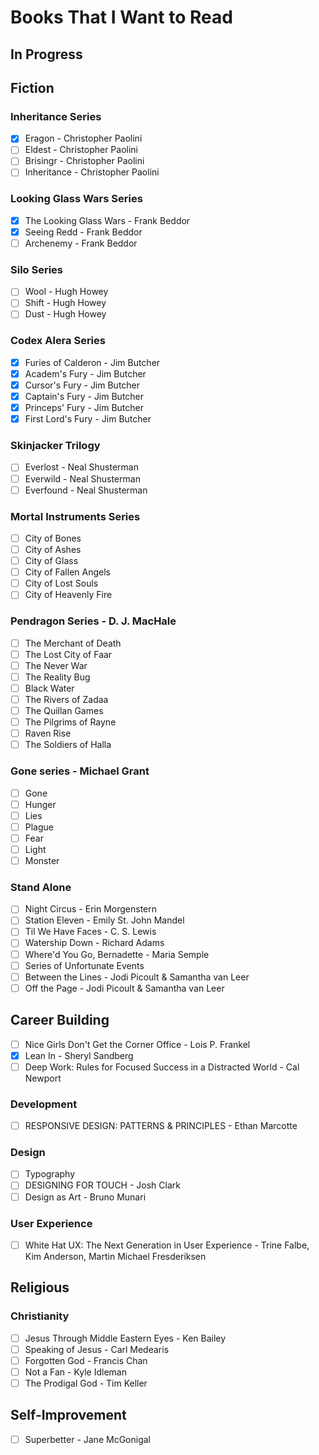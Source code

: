 Books That I Want to Read
==================

## In Progress

## Fiction

### Inheritance Series
- [X] Eragon - Christopher Paolini
- [ ] Eldest - Christopher Paolini
- [ ] Brisingr - Christopher Paolini
- [ ] Inheritance - Christopher Paolini

### Looking Glass Wars Series
- [x] The Looking Glass Wars - Frank Beddor
- [x] Seeing Redd - Frank Beddor
- [ ] Archenemy - Frank Beddor

### Silo Series
- [ ] Wool - Hugh Howey
- [ ] Shift - Hugh Howey
- [ ] Dust - Hugh Howey

### Codex Alera Series
- [X] Furies of Calderon - Jim Butcher
- [X] Academ's Fury - Jim Butcher
- [X] Cursor's Fury	 - Jim Butcher
- [X] Captain's Fury - Jim Butcher
- [X] Princeps' Fury - Jim Butcher
- [X] First Lord's Fury - Jim Butcher

### Skinjacker Trilogy
- [ ] Everlost - Neal Shusterman
- [ ] Everwild - Neal Shusterman
- [ ] Everfound - Neal Shusterman

### Mortal Instruments Series
- [ ] City of Bones
- [ ] City of Ashes
- [ ] City of Glass
- [ ] City of Fallen Angels
- [ ] City of Lost Souls
- [ ] City of Heavenly Fire

### Pendragon Series - D. J. MacHale
- [ ] The Merchant of Death
- [ ] The Lost City of Faar
- [ ] The Never War
- [ ] The Reality Bug
- [ ] Black Water
- [ ] The Rivers of Zadaa
- [ ] The Quillan Games
- [ ] The Pilgrims of Rayne
- [ ] Raven Rise
- [ ] The Soldiers of Halla

### Gone series - Michael Grant
- [ ] Gone
- [ ] Hunger
- [ ] Lies
- [ ] Plague
- [ ] Fear
- [ ] Light
- [ ] Monster

### Stand Alone
- [ ] Night Circus -  Erin Morgenstern
- [ ] Station Eleven - Emily St. John Mandel
- [ ] Til We Have Faces -  C. S. Lewis
- [ ] Watership Down - Richard Adams
- [ ] Where'd You Go, Bernadette -  Maria Semple
- [ ] Series of Unfortunate Events
- [ ] Between the Lines - Jodi Picoult & Samantha van Leer
- [ ] Off the Page - Jodi Picoult & Samantha van Leer

## Career Building
- [ ] Nice Girls Don't Get the Corner Office - Lois P. Frankel
- [X] Lean In - Sheryl Sandberg
- [ ] Deep Work: Rules for Focused Success in a Distracted World - Cal Newport

### Development
- [ ] RESPONSIVE DESIGN: PATTERNS & PRINCIPLES - Ethan Marcotte

### Design
- [ ] Typography
- [ ] DESIGNING FOR TOUCH - Josh Clark
- [ ] Design as Art - Bruno Munari

### User Experience
- [ ] White Hat UX: The Next Generation in User Experience - Trine Falbe, Kim Anderson, Martin Michael Fresderiksen

## Religious

### Christianity
- [ ] Jesus Through Middle Eastern Eyes - Ken Bailey
- [ ] Speaking of Jesus - Carl Medearis
- [ ] Forgotten God - Francis Chan
- [ ] Not a Fan - Kyle Idleman
- [ ] The Prodigal God - Tim Keller

## Self-Improvement
- [ ] Superbetter - Jane McGonigal
